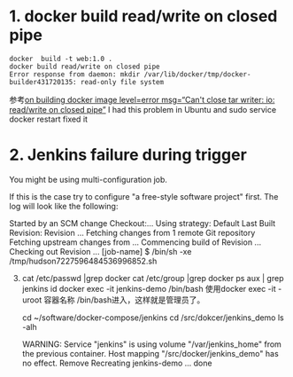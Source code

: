 
# 1. docker build read/write on closed pipe 
```
docker  build -t web:1.0 .
docker build read/write on closed pipe 
Error response from daemon: mkdir /var/lib/docker/tmp/docker-builder431720135: read-only file system
```

参考[on building docker image level=error msg=“Can't close tar writer: io: read/write on closed pipe”](https://stackoverflow.com/questions/46971182/on-building-docker-image-level-error-msg-cant-close-tar-writer-io-read-write)
I had this problem in Ubuntu and sudo service docker restart fixed it





# 2. Jenkins failure during trigger

You might be using multi-configuration job.

If this is the case try to configure "a free-style software project" first. The log will look like the following:

Started by an SCM change
Checkout:...
Using strategy: Default
Last Built Revision: Revision ...
Fetching changes from 1 remote Git repository
Fetching upstream changes from ...
Commencing build of Revision ...
Checking out Revision ...
[job-name] $ /bin/sh -xe /tmp/hudson7227596484536996852.sh



3. cat /etc/passwd |grep docker
   cat /etc/group |grep docker
   ps aux | grep jenkins
   id
   docker exec -it jenkins-demo /bin/bash
   使用docker exec -it -uroot 容器名称 /bin/bash进入，这样就是管理员了。


   cd ~/software/docker-compose/jenkins
   cd /src/dokcer/jenkins_demo
   ls  -alh



   WARNING: Service "jenkins" is using volume "/var/jenkins_home" from the previous container. Host mapping "/src/docker/jenkins_demo" has no effect. Remove Recreating jenkins-demo ... done